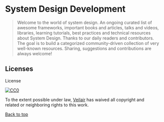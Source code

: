 # System Design Development

> Welcome to the world of system design. An ongoing curated list of awesome frameworks, important books and articles, talks and videos, libraries, learning tutorials, best practices and technical resources about System Design. Thanks to our daily readers and contributors. The goal is to build a categorized community-driven collection of very well-known resources. Sharing, suggestions and contributions are always welcome!



## Licenses
License

[![CC0](http://i.creativecommons.org/p/zero/1.0/88x31.png)](http://creativecommons.org/publicdomain/zero/1.0/)

To the extent possible under law, [Veilair](https://github.com/veilair/) has waived all copyright and related or neighboring rights to this work.

[Back to top](#tables-of-contents)

